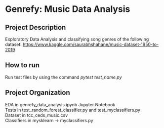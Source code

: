 # Genrefy: Music Data Analysis

## Project Description
Exploratory Data Analysis and classifying song genres of the following dataset: https://www.kaggle.com/saurabhshahane/music-dataset-1950-to-2019

## How to run
Run test files by using the command *pytest test_name.py*


## Project Organization
EDA in genrefy_data_analysis.ipynb Jupyter Notebook  
Tests in test_random_forest_classifier.py and test_myclassifiers.py  
Dataset in tcc_ceds_music.csv   
Classifiers in mysklearn -> myclassifiers.py  
